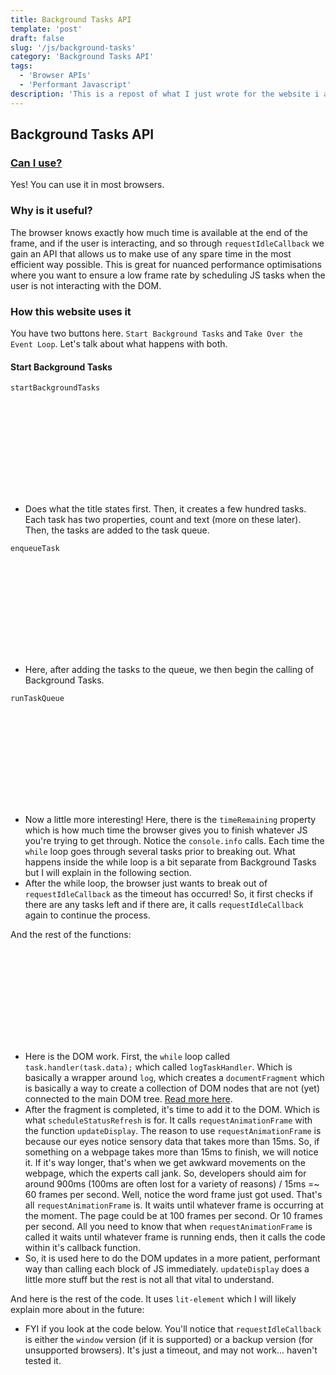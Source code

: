 ```yaml
---
title: Background Tasks API
template: 'post'
draft: false
slug: '/js/background-tasks'
category: 'Background Tasks API'
tags:
  - 'Browser APIs'
  - 'Performant Javascript'
description: 'This is a repost of what I just wrote for the website i am working on that looks at obscure parts of web development. This is about the Background Tasks API.'
---
```


## Background Tasks API

### [Can I use?](https://caniuse.com/#search=requestidlecallback)

Yes! You can use it in most browsers.

### Why is it useful?

The browser knows exactly how much time is available at the end of the frame, and if the user is interacting, and so through `requestIdleCallback` we gain an API that allows us to make use of any spare time in the most efficient way possible. This is great for nuanced performance optimisations where you want to ensure a low frame rate by scheduling JS tasks when the user is not interacting with the DOM.

### How this website uses it

You have two buttons here. `Start Background Tasks` and `Take Over the Event Loop`. Let's talk about what happens with both.

#### Start Background Tasks

`startBackgroundTasks`

<iframe frameborder=0 scrolling="no" seamless="seamless" srcdoc='<html><body><style type="text/css">.gist .gist-data { height: 400px; }</style><script src="https://gist.github.com/jMuzsik/62430898767ccf760220f8ed8852be56.js"></script></body></html>'></iframe>

- Does what the title states first. Then, it creates a few hundred tasks. Each task has two properties, count and text (more on these later). Then, the tasks are added to the task queue.

`enqueueTask`

<iframe frameborder=0 scrolling="no" seamless="seamless" srcdoc='<html><body><style type="text/css">.gist .gist-data { height: 400px; }</style><script src="https://gist.github.com/jMuzsik/864e20b0f22cde27bd463edc188505c1.js"></script></body></html>'></iframe>

- Here, after adding the tasks to the queue, we then begin the calling of Background Tasks.

`runTaskQueue`

<iframe frameborder=0 scrolling="no" seamless="seamless" srcdoc='<html><body><style type="text/css">.gist .gist-data { height: 400px; }</style><script src="https://gist.github.com/jMuzsik/d689cd518cd5633f00b6fa28c7f3862a.js"></script></body></html>'></iframe>

- Now a little more interesting! Here, there is the `timeRemaining` property which is how much time the browser gives you to finish whatever JS you're trying to get through. Notice the `console.info` calls. Each time the `while` loop goes through several tasks prior to breaking out. What happens inside the while loop is a bit separate from Background Tasks but I will explain in the following section.
- After the while loop, the browser just wants to break out of `requestIdleCallback` as the timeout has occurred! So, it first checks if there are any tasks left and if there are, it calls `requestIdleCallback` again to continue the process.

And the rest of the functions:

<iframe frameborder=0 scrolling="no" seamless="seamless" srcdoc='<html><body><style type="text/css">.gist .gist-data { height: 400px; }</style><script src="https://gist.github.com/jMuzsik/f912a76cbf04bdb137bc7f1295ae5e0e.js"></script></body></html>'></iframe>

- Here is the DOM work. First, the `while` loop called `task.handler(task.data);` which called `logTaskHandler`. Which is basically a wrapper around `log`, which creates a `documentFragment` which is basically a way to create a collection of DOM nodes that are not (yet) connected to the main DOM tree. [Read more here](https://developer.mozilla.org/en-US/docs/Web/API/Document/createDocumentFragment).
- After the fragment is completed, it's time to add it to the DOM. Which is what `scheduleStatusRefresh` is for. It calls `requestAnimationFrame` with the function `updateDisplay`. The reason to use `requestAnimationFrame` is because our eyes notice sensory data that takes more than 15ms. So, if something on a webpage takes more than 15ms to finish, we will notice it. If it's way longer, that's when we get awkward movements on the webpage, which the experts call jank. So, developers should aim for around 900ms (100ms are often lost for a variety of reasons) / 15ms =~ 60 frames per second. Well, notice the word frame just got used. That's all `requestAnimationFrame` is. It waits until whatever frame is occurring at the moment. The page could be at 100 frames per second. Or 10 frames per second. All you need to know that when `requestAnimationFrame` is called it waits until whatever frame is running ends, then it calls the code within it's callback function.
- So, it is used here to do the DOM updates in a more patient, performant way than calling each block of JS immediately. `updateDisplay` does a little more stuff but the rest is not all that vital to understand.

And here is the rest of the code. It uses `lit-element` which I will likely explain more about in the future:

- FYI if you look at the code below. You'll notice that `requestIdleCallback` is either the `window` version (if it is supported) or a backup version (for unsupported browsers). It's just a timeout, and may not work... haven't tested it.

<iframe frameborder=0 scrolling="no" seamless="seamless" srcdoc='<html><body><style type="text/css">.gist .gist-data { height: 400px; }</style><script src="https://gist.github.com/jMuzsik/535e60966e77e1325ed62e6d3b0b7ca9.js"></script></body></html>'></iframe>
